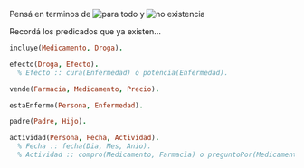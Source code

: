 Pensá en terminos de ![para todo](https://upload.wikimedia.org/math/d/4/d/d4d49bead125261b226eaa867bd016ce.png) y ![no existencia](https://upload.wikimedia.org/math/4/9/a/49a86fd4f4200bd9e1ac5761d27f6880.png)

Recordá los predicados que ya existen...

```prolog
incluye(Medicamento, Droga).

efecto(Droga, Efecto). 
  % Efecto :: cura(Enfermedad) o potencia(Enfermedad).

vende(Farmacia, Medicamento, Precio).

estaEnfermo(Persona, Enfermedad).

padre(Padre, Hijo).

actividad(Persona, Fecha, Actividad).
  % Fecha :: fecha(Dia, Mes, Anio).
  % Actividad :: compro(Medicamento, Farmacia) o preguntoPor(Medicamento, Farmacia)
```